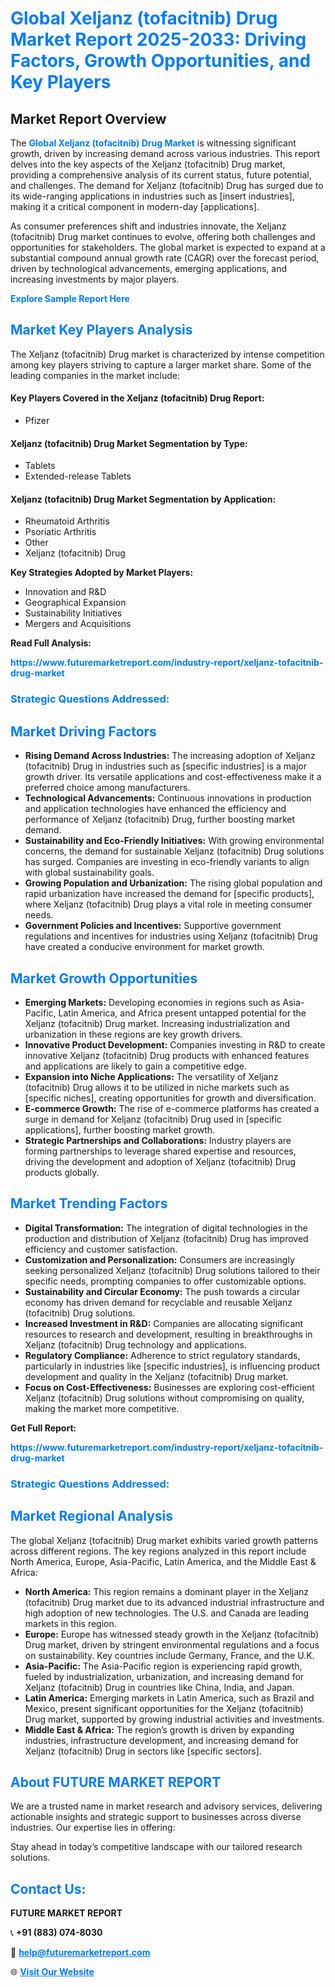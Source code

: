 <h1 style="color: #007BFF;">Global Xeljanz (tofacitnib) Drug Market Report 2025-2033: Driving Factors, Growth Opportunities, and Key Players</h1>

<section id="overview">
<h2>Market Report Overview</h2>
<p>The <a href="https://www.futuremarketreport.com/industry-report/xeljanz-tofacitnib-drug-market" style="color: #007BFF; text-decoration: none;"><strong>Global Xeljanz (tofacitnib) Drug Market</strong></a> is witnessing significant growth, driven by increasing demand across various industries. This report delves into the key aspects of the Xeljanz (tofacitnib) Drug market, providing a comprehensive analysis of its current status, future potential, and challenges. The demand for Xeljanz (tofacitnib) Drug has surged due to its wide-ranging applications in industries such as [insert industries], making it a critical component in modern-day [applications].</p>
<p>As consumer preferences shift and industries innovate, the Xeljanz (tofacitnib) Drug market continues to evolve, offering both challenges and opportunities for stakeholders. The global market is expected to expand at a substantial compound annual growth rate (CAGR) over the forecast period, driven by technological advancements, emerging applications, and increasing investments by major players.</p>
</section>

<section id="overview">
<p><a href="https://www.futuremarketreport.com/request-sample/reportId=122595" style="color: #007BFF; text-decoration: none;"><strong>Explore Sample Report Here</strong></a></p>
</section>

<section id="key-players">
<h2 style="color: #007BFF;">Market Key Players Analysis</h2>
<p>The Xeljanz (tofacitnib) Drug market is characterized by intense competition among key players striving to capture a larger market share. Some of the leading companies in the market include:</p>
<h4>Key Players Covered in the Xeljanz (tofacitnib) Drug Report:</h4>
<ul><li>Pfizer</li></ul>
<h4>Xeljanz (tofacitnib) Drug Market Segmentation by Type:</h4>
<ul><li>Tablets</li><li>Extended-release Tablets</li></ul>

<h4>Xeljanz (tofacitnib) Drug Market Segmentation by Application:</h4>
<ul><li>Rheumatoid Arthritis</li><li>Psoriatic Arthritis</li><li>Other</li><li>Xeljanz (tofacitnib) Drug</li></ul>
<p><strong>Key Strategies Adopted by Market Players:</strong></p>
<ul>
<li>Innovation and R&D</li>
<li>Geographical Expansion</li>
<li>Sustainability Initiatives</li>
<li>Mergers and Acquisitions</li>
</ul>
</section>

<section>
<p><strong>Read Full Analysis: </strong></p><a href="https://www.futuremarketreport.com/industry-report/xeljanz-tofacitnib-drug-market" style="color: #007BFF; text-decoration: none;"><strong>https://www.futuremarketreport.com/industry-report/xeljanz-tofacitnib-drug-market</strong></a>
<h3 style="color: #007BFF;">Strategic Questions Addressed:</h3>
</section>

<section id="driving-factors">
<h2 style="color: #007BFF;">Market Driving Factors</h2>
<ul>
<li><strong>Rising Demand Across Industries:</strong> The increasing adoption of Xeljanz (tofacitnib) Drug in industries such as [specific industries] is a major growth driver. Its versatile applications and cost-effectiveness make it a preferred choice among manufacturers.</li>
<li><strong>Technological Advancements:</strong> Continuous innovations in production and application technologies have enhanced the efficiency and performance of Xeljanz (tofacitnib) Drug, further boosting market demand.</li>
<li><strong>Sustainability and Eco-Friendly Initiatives:</strong> With growing environmental concerns, the demand for sustainable Xeljanz (tofacitnib) Drug solutions has surged. Companies are investing in eco-friendly variants to align with global sustainability goals.</li>
<li><strong>Growing Population and Urbanization:</strong> The rising global population and rapid urbanization have increased the demand for [specific products], where Xeljanz (tofacitnib) Drug plays a vital role in meeting consumer needs.</li>
<li><strong>Government Policies and Incentives:</strong> Supportive government regulations and incentives for industries using Xeljanz (tofacitnib) Drug have created a conducive environment for market growth.</li>
</ul>
</section>

<section id="growth-opportunities">
<h2 style="color: #007BFF;">Market Growth Opportunities</h2>
<ul>
<li><strong>Emerging Markets:</strong> Developing economies in regions such as Asia-Pacific, Latin America, and Africa present untapped potential for the Xeljanz (tofacitnib) Drug market. Increasing industrialization and urbanization in these regions are key growth drivers.</li>
<li><strong>Innovative Product Development:</strong> Companies investing in R&D to create innovative Xeljanz (tofacitnib) Drug products with enhanced features and applications are likely to gain a competitive edge.</li>
<li><strong>Expansion into Niche Applications:</strong> The versatility of Xeljanz (tofacitnib) Drug allows it to be utilized in niche markets such as [specific niches], creating opportunities for growth and diversification.</li>
<li><strong>E-commerce Growth:</strong> The rise of e-commerce platforms has created a surge in demand for Xeljanz (tofacitnib) Drug used in [specific applications], further boosting market growth.</li>
<li><strong>Strategic Partnerships and Collaborations:</strong> Industry players are forming partnerships to leverage shared expertise and resources, driving the development and adoption of Xeljanz (tofacitnib) Drug products globally.</li>
</ul>
</section>

<section id="trending-factors">
<h2 style="color: #007BFF;">Market Trending Factors</h2>
<ul>
<li><strong>Digital Transformation:</strong> The integration of digital technologies in the production and distribution of Xeljanz (tofacitnib) Drug has improved efficiency and customer satisfaction.</li>
<li><strong>Customization and Personalization:</strong> Consumers are increasingly seeking personalized Xeljanz (tofacitnib) Drug solutions tailored to their specific needs, prompting companies to offer customizable options.</li>
<li><strong>Sustainability and Circular Economy:</strong> The push towards a circular economy has driven demand for recyclable and reusable Xeljanz (tofacitnib) Drug solutions.</li>
<li><strong>Increased Investment in R&D:</strong> Companies are allocating significant resources to research and development, resulting in breakthroughs in Xeljanz (tofacitnib) Drug technology and applications.</li>
<li><strong>Regulatory Compliance:</strong> Adherence to strict regulatory standards, particularly in industries like [specific industries], is influencing product development and quality in the Xeljanz (tofacitnib) Drug market.</li>
<li><strong>Focus on Cost-Effectiveness:</strong> Businesses are exploring cost-efficient Xeljanz (tofacitnib) Drug solutions without compromising on quality, making the market more competitive.</li>
</ul>
</section>

<section>
<p><strong>Get Full Report: </strong></p><a href="https://www.futuremarketreport.com/industry-report/xeljanz-tofacitnib-drug-market" style="color: #007BFF; text-decoration: none;"><strong>https://www.futuremarketreport.com/industry-report/xeljanz-tofacitnib-drug-market</strong></a>
<h3 style="color: #007BFF;">Strategic Questions Addressed:</h3>
</section>


<section id="regional-analysis">
<h2 style="color: #007BFF;">Market Regional Analysis</h2>
<p>The global Xeljanz (tofacitnib) Drug market exhibits varied growth patterns across different regions. The key regions analyzed in this report include North America, Europe, Asia-Pacific, Latin America, and the Middle East & Africa:</p>
<ul>
<li><strong>North America:</strong> This region remains a dominant player in the Xeljanz (tofacitnib) Drug market due to its advanced industrial infrastructure and high adoption of new technologies. The U.S. and Canada are leading markets in this region.</li>
<li><strong>Europe:</strong> Europe has witnessed steady growth in the Xeljanz (tofacitnib) Drug market, driven by stringent environmental regulations and a focus on sustainability. Key countries include Germany, France, and the U.K.</li>
<li><strong>Asia-Pacific:</strong> The Asia-Pacific region is experiencing rapid growth, fueled by industrialization, urbanization, and increasing demand for Xeljanz (tofacitnib) Drug in countries like China, India, and Japan.</li>
<li><strong>Latin America:</strong> Emerging markets in Latin America, such as Brazil and Mexico, present significant opportunities for the Xeljanz (tofacitnib) Drug market, supported by growing industrial activities and investments.</li>
<li><strong>Middle East & Africa:</strong> The region’s growth is driven by expanding industries, infrastructure development, and increasing demand for Xeljanz (tofacitnib) Drug in sectors like [specific sectors].</li>
</ul>
</section>

<footer>
<h2 style="color: #007BFF;">About FUTURE MARKET REPORT</h2>
<p>We are a trusted name in market research and advisory services, delivering actionable insights and strategic support to businesses across diverse industries. Our expertise lies in offering:</p>

<p>Stay ahead in today’s competitive landscape with our tailored research solutions.</p>

<h2 style="color: #007BFF;">Contact Us:</h2>
<p><strong>FUTURE MARKET REPORT</strong></p>
<p>📞 <strong>+91 (883) 074-8030</strong></p>
<p>📧 <strong><a href="mailto:help@futuremarketreport.com" style="color: #007BFF;">help@futuremarketreport.com</a></strong></p>
<p>🌐 <strong><a href="https://www.futuremarketreport.com/" style="color: #007BFF;">Visit Our Website</a></strong></p>
</footer>